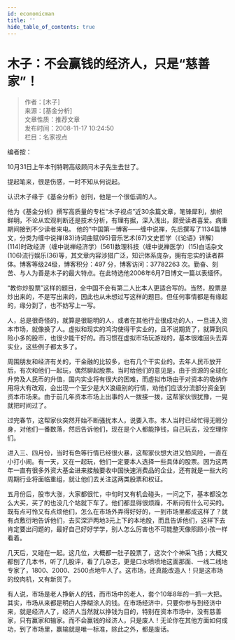 ```yaml
---
id: economicman
title: ''
hide_table_of_contents: true
---
```


# 木子：不会赢钱的经济人，只是“慈善家”！

> 作者：[木子] <br/>
> 来源：[基金分析] <br/>
> 文章性质：推荐文章 <br/>
> 发布时间：2008-11-17 10:24:50 <br/>
> 栏目：名家视点

编者按：

10月31日上午本刊特聘高级顾问木子先生去世了。

提起笔来，很是伤感，一时不知从何说起。

认识木子缘于《基金分析》创刊，他是一个很低调的人。

他为《基金分析》撰写高质量的专栏“木子视点”近30余篇文章，笔锋犀利，旗帜鲜明，不论从宏观判断还是技术分析，有理有据，深入浅出，颇受读者喜爱。病重期间接到不少读者来电。
他的“中国第一博客——缠中说禅，先后撰写了1134篇博文，分类为缠中说禅(83)诗词曲赋(95)音乐艺术(67)文史哲学（《论语》详解）(114)时政经济（缠中说禅经济学）(561)数理科技（缠中说禅医学）(15)白话杂文(106)流行娱乐(36)等，其文章内容涉猎广泛，知识体系庞杂，拥有忠实的读者群体。博客等级24级，博客积分：497 分，博客访问：37782263 次。勤奋、刻苦、与人为善是木子的最大特点。在此特选他2006年6月7日博文一篇以表缅怀。

“教你炒股票”这样的题目，全中国不会有第二人比本人更适合写的。当然，股票是炒出来的，不是写出来的，因此也从未想过写这样的题目。但任何事情都是有缘起的，缘分到了，也不妨写上一写。

人，总是很奇怪的，就算是很聪明的人，或者在其他行业很成功的人，一旦进入资本市场，就像换了人。虚拟和现实的鸿沟使得干实业的，且不说期货了，就算到风险小多的股市，也很少能干好的。而习惯在虚拟市场玩游戏的，基本很难回头去弄实业，这些例子都太多了。

周围朋友和经济有关的，干金融的比较多，也有几个干实业的。去年人民币放开后，有次和他们一起玩，偶然聊起股票。当时给他们的意见是，由于资源的全球化升势及人民币的升值，国内实业将有很大的困难，而虚拟市场由于对资本的吸纳作用将大有改观，会出现一个至少是大X浪级别的行情，劝他们应该分流部分资金到资本市场来。由于前几年资本市场上出事的人一拨接一拨，这帮家伙很犹豫，一晃就把时间过了。

过完春节，这帮家伙突然开始不断骚扰本人，说要入市。本人当时已经忙得无暇分身，对他们一番数落，然后告诉他们，现在是个人都能挣钱，自己玩去，没空理你们。

进入三、四月份，当时有色等行情已经很火暴，这帮家伙想大进又怕风险，一直在小打小闹。有一天，又在一起玩，他们一定要本人选择一些具体的股票。因为这两年一直有很多外资大基金进来接触要收中国快速消费品的企业，还有就是一些大的周期行业将面临重组，就让他们去关注这两类股票和权证。

五月份后，股市大涨，大家都很忙，中旬时又有机会碰头，一问之下，基本都没怎么大买，买了的也没几个站就下车了。他们都显得很烦躁，不断问有什么可买的。既有点可怜又有点烦他们，怎么在市场外弄得好好的，一到市场里都成这样了？就有点敷衍地告诉他们，去买深沪两地3元上下的本地股，而且告诉他们，这样下去肯定要出问题的，最好自己好好学学，别人怎么厉害也不可能整天像照顾小孩一样看着。

几天后，又碰在一起。这几位，大概都一肚子股票了，这次个个神采飞扬；大概又都刨了几本书，听了几股评，看了几杂志，更是口水喷喷地这面那面、一线二线地专家了，1800、2000、2500点地牛人了。这市场，还真能改造人！只是这市场的绞肉机，又有新货了。

有人说，市场是老人挣新人的钱，而市场中的老人，套个10年8年的一抓一大把。其实，市场从来都是明白人挣糊涂人的钱。在市场经济中，只要你参与到经济中来，就是经济人了，经济人当然就以挣钱为目的，特别在资本市场中，没有慈善家，只有赢家和输家。而不会赢钱的经济人，只是废人！无论你在其他方面如何成功，到了市场里，赢输就是唯一标准，除此之外，都是废话。